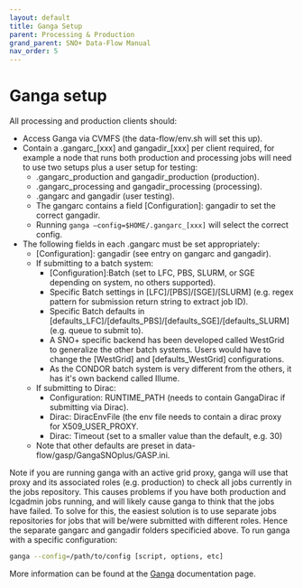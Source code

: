 ```yaml
---
layout: default
title: Ganga Setup
parent: Processing & Production
grand_parent: SNO+ Data-Flow Manual
nav_order: 5
---
```


# Ganga setup
All processing and production clients should:
* Access Ganga via CVMFS (the data-flow/env.sh will set this up).
* Contain a .gangarc_[xxx] and gangadir_[xxx] per client required, for example a node that runs both production and processing jobs will need to use two setups plus a user setup for testing:
  * .gangarc_production and gangadir_production (production).
  * .gangarc_processing and gangadir_processing (processing).
  * .gangarc and gangadir (user testing).
  * The gangarc contains a field [Configuration]: gangadir to set the correct gangadir.
  * Running `ganga –config=$HOME/.gangarc_[xxx]` will select the correct config.
* The following fields in each .gangarc must be set appropriately:
  * [Configuration]: gangadir (see entry on gangarc and gangadir).
  * If submitting to a batch system:
    * [Configuration]:Batch (set to LFC, PBS, SLURM, or SGE depending on system, no others supported).
    * Specific Batch settings in [LFC]/[PBS]/[SGE]/[SLURM] (e.g. regex pattern for submission return string to extract job ID).
    * Specific Batch defaults in [defaults_LFC]/[defaults_PBS]/[defaults_SGE]/[defaults_SLURM] (e.g. queue to submit to).
    * A SNO+ specific backend has been developed called WestGrid to generalize the other batch systems. Users would have to change the [WestGrid] and [defaults_WestGrid] configurations.
    * As the CONDOR batch system is very different from the others, it has it's own backend called Illume.
  * If submitting to Dirac:
    * Configuration: RUNTIME_PATH (needs to contain GangaDirac if submitting via Dirac).
    * Dirac: DiracEnvFile (the env file needs to contain a dirac proxy for X509_USER_PROXY.
    * Dirac: Timeout (set to a smaller value than the default, e.g. 30)
  * Note that other defaults are preset in data-flow/gasp/GangaSNOplus/GASP.ini.

Note if you are running ganga with an active grid proxy, ganga will use that proxy and its associated roles (e.g. production) to check all jobs currently in the jobs repository. This causes problems if you have both production and lcgadmin jobs running, and will likely cause ganga to think that the jobs have failed. To solve for this, the easiest solution is to use separate jobs repositories for jobs that will be/were submitted with different roles. Hence the separate gangarc and gangadir folders specificied above. To run ganga with a specific configuration:
```bash
ganga --config=/path/to/config [script, options, etc]
```
More information can be found at the [Ganga](https://ganga.readthedocs.io/en/latest/UserGuide/InstallAndBasicUsage.html) documentation page.

